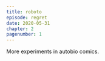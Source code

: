 ```yaml
---
title: roboto
episode: regret
date: 2020-05-31
chapter: 2
pagenumber: 1
---
```


More experiments in autobio comics.
